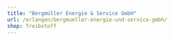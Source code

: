 ```yaml
---
title: "Bergmüller Energie & Service GmbH"
url: /erlangen/bergmueller-energie-und-service-gmbh/
shop: Treibstoff
---
```

